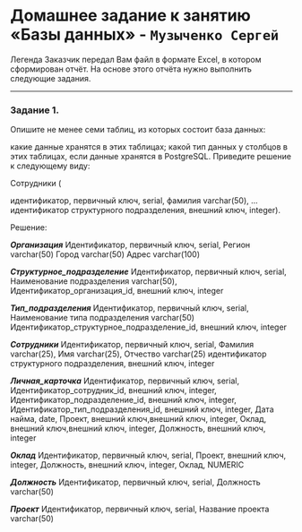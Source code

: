 # Домашнее задание к занятию «Базы данных» - `Музыченко Сергей`

Легенда Заказчик передал Вам файл в формате Excel, в котором сформирован отчёт.
На основе этого отчёта нужно выполнить следующие задания.

---

### Задание 1. 

Опишите не менее семи таблиц, из которых состоит база данных:

какие данные хранятся в этих таблицах;
какой тип данных у столбцов в этих таблицах, если данные хранятся в PostgreSQL.
Приведите решение к следующему виду:

Сотрудники (

идентификатор, первичный ключ, serial,
фамилия varchar(50),
...
идентификатор структурного подразделения, внешний ключ, integer).

Решение: 

***Организация***
Идентификатор, первичный ключ, serial,
Регион varchar(50)
Город varchar(50)
Адрес varchar(100)

***Структурное_подразделение***
Идентификатор, первичный ключ, serial,
Наименование подразделения varchar(50),
Идентификатор_организация_id, внешний ключ, integer

***Тип_подразделения***
Идентификатор, первичный ключ, serial,
Наименование типа подразделения varchar(50)
Идентификатор_структурное_подразделение_id, внешний ключ, integer

***Сотрудники***
Идентификатор, первичный ключ, serial,
Фамилия varchar(25),
Имя varchar(25),
Отчество varchar(25)
идентификатор структурного подразделения, внешний ключ, integer

***Личная_карточка***
Идентификатор, первичный ключ, serial,
Идентификатор_сотрудник_id, внешний ключ, integer,
Идентификатор_подразделение_id, внешний ключ, integer,
Идентификатор_тип_подразделения_id, внешний ключ, integer,
Дата найма, date,
Проект, внешний ключ,внешний ключ, integer,
Оклад, внешний ключ,внешний ключ, integer,
Должность, внешний ключ, integer

***Оклад***
Идентификатор, первичный ключ, serial,
Проект, внешний ключ, integer,
Должность, внешний ключ, integer,
Оклад, NUMERIC

***Должность***
Идентификатор, первичный ключ, serial,
Должность varchar(50)

***Проект***
Идентификатор, первичный ключ, serial,
Название проекта varchar(50)



